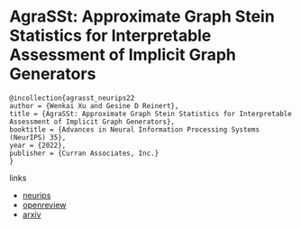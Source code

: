 # AgraSSt: Approximate Graph Stein Statistics for Interpretable Assessment of Implicit Graph Generators

```
@incollection{agrasst_neurips22
author = {Wenkai Xu and Gesine D Reinert},
title = {AgraSSt: Approximate Graph Stein Statistics for Interpretable Assessment of Implicit Graph Generators},
booktitle = {Advances in Neural Information Processing Systems (NeurIPS) 35},
year = {2022},
publisher = {Curran Associates, Inc.}
}
```

links
- [neurips](https://nips.cc/Conferences/2022/Schedule?showEvent=54337)
- [openreview](https://openreview.net/forum?id=_7bphw9JosH)
- [arxiv](https://arxiv.org/abs/2203.03673)
